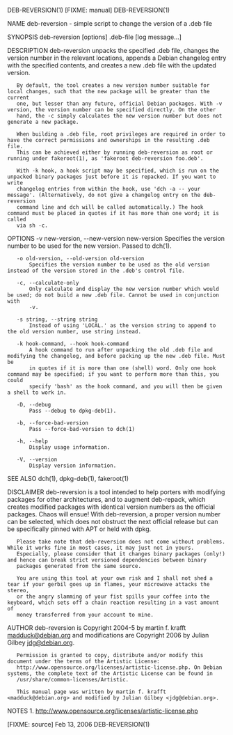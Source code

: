 DEB-REVERSION(1)                                                  [FIXME: manual]                                                 DEB-REVERSION(1)

NAME
       deb-reversion - simple script to change the version of a .deb file

SYNOPSIS
       deb-reversion [options] .deb-file [log message...]

DESCRIPTION
       deb-reversion unpacks the specified .deb file, changes the version number in the relevant locations, appends a Debian changelog entry with
       the specified contents, and creates a new .deb file with the updated version.

       By default, the tool creates a new version number suitable for local changes, such that the new package will be greater than the current
       one, but lesser than any future, official Debian packages. With -v version, the version number can be specified directly. On the other
       hand, the -c simply calculates the new version number but does not generate a new package.

       When building a .deb file, root privileges are required in order to have the correct permissions and ownerships in the resulting .deb file.
       This can be achieved either by running deb-reversion as root or running under fakeroot(1), as 'fakeroot deb-reversion foo.deb'.

       With -k hook, a hook script may be specified, which is run on the unpacked binary packages just before it is repacked. If you want to write
       changelog entries from within the hook, use 'dch -a -- your message'. (Alternatively, do not give a changelog entry on the deb-reversion
       command line and dch will be called automatically.) The hook command must be placed in quotes if it has more than one word; it is called
       via sh -c.

OPTIONS
       -v new-version, --new-version new-version
           Specifies the version number to be used for the new version. Passed to dch(1).

       -o old-version, --old-version old-version
           Specifies the version number to be used as the old version instead of the version stored in the .deb's control file.

       -c, --calculate-only
           Only calculate and display the new version number which would be used; do not build a new .deb file. Cannot be used in conjunction with
           -v.

       -s string, --string string
           Instead of using 'LOCAL.' as the version string to append to the old version number, use string instead.

       -k hook-command, --hook hook-command
           A hook command to run after unpacking the old .deb file and modifying the changelog, and before packing up the new .deb file. Must be
           in quotes if it is more than one (shell) word. Only one hook command may be specified; if you want to perform more than this, you could
           specify 'bash' as the hook command, and you will then be given a shell to work in.

       -D, --debug
           Pass --debug to dpkg-deb(1).

       -b, --force-bad-version
           Pass --force-bad-version to dch(1)

       -h, --help
           Display usage information.

       -V, --version
           Display version information.

SEE ALSO
       dch(1), dpkg-deb(1), fakeroot(1)

DISCLAIMER
       deb-reversion is a tool intended to help porters with modifying packages for other architectures, and to augment deb-repack, which creates
       modified packages with identical version numbers as the official packages. Chaos will ensue! With deb-reversion, a proper version number
       can be selected, which does not obstruct the next official release but can be specifically pinned with APT or held with dpkg.

       Please take note that deb-reversion does not come without problems. While it works fine in most cases, it may just not in yours.
       Especially, please consider that it changes binary packages (only!) and hence can break strict versioned dependencies between binary
       packages generated from the same source.

       You are using this tool at your own risk and I shall not shed a tear if your gerbil goes up in flames, your microwave attacks the stereo,
       or the angry slamming of your fist spills your coffee into the keyboard, which sets off a chain reaction resulting in a vast amount of
       money transferred from your account to mine.

AUTHOR
       deb-reversion is Copyright 2004-5 by martin f. krafft <madduck@debian.org> and modifications are Copyright 2006 by Julian Gilbey
       <jdg@debian.org>.

       Permission is granted to copy, distribute and/or modify this document under the terms of the Artistic License:
       http://www.opensource.org/licenses/artistic-license.php. On Debian systems, the complete text of the Artistic License can be found in
       /usr/share/common-licenses/Artistic.

       This manual page was written by martin f. krafft <madduck@debian.org> and modified by Julian Gilbey <jdg@debian.org>.

NOTES
        1. http://www.opensource.org/licenses/artistic-license.php

[FIXME: source]                                                    Feb 13, 2006                                                   DEB-REVERSION(1)
